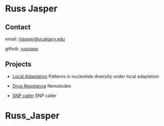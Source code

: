 # Russ Jasper

## Contact

email: <rjjasper@ucalgary.edu>

github: [russjasp](https://github.com/russjasp)

## Projects
- [Local Adaptation](https://github.com/russjasp/peaks_n_troughs) Patterns in nucleotide diversity under local adaptation

- [Drug Resistance]() Nematodes

- [SNP caller]() SNP caller
# Russ_Jasper
